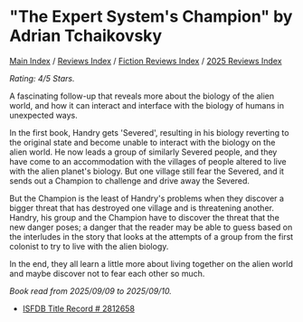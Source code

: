 # "The Expert System's Champion" by Adrian Tchaikovsky

[Main Index](../../../README.md) / [Reviews Index](../../README.md) / [Fiction Reviews Index](../README.md) / [2025 Reviews Index](README.md)

*Rating: 4/5 Stars.*

A fascinating follow-up that reveals more about the biology of the alien world, and how it can interact and interface with the biology of humans in unexpected ways.

In the first book, Handry gets 'Severed', resulting in his biology reverting to the original state and become unable to interact with the biology on the alien world. He now leads a group of similarly Severed people, and they have come to an accommodation with the villages of people altered to live with the alien planet's biology. But one village still fear the Severed, and it sends out a Champion to challenge and drive away the Severed.

But the Champion is the least of Handry's problems when they discover a bigger threat that has destroyed one village and is threatening another. Handry, his group and the Champion have to discover the threat that the new danger poses; a danger that the reader may be able to guess based on the interludes in the story that looks at the attempts of a group from the first colonist to try to live with the alien biology.

In the end, they all learn a little more about living together on the alien world and maybe discover not to fear each other so much.

*Book read from 2025/09/09 to 2025/09/10.*

- [ISFDB Title Record # 2812658](https://www.isfdb.org/cgi-bin/title.cgi?2812658)
